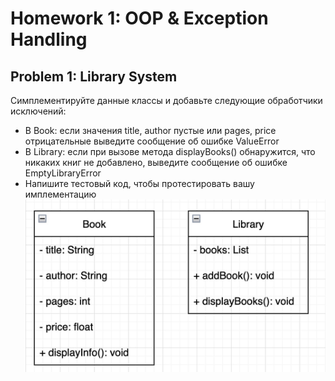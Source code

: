 # Homework 1: OOP & Exception Handling

## Problem 1: Library System
Симплементируйте данные классы и добавьте следующие обработчики исключений:
- В Book: если значения title, author пустые или pages, price отрицательные выведите сообщение об ошибке ValueError
- В Library: если при вызове метода displayBooks() обнаружится, что никаких книг не добавлено, выведите сообщение об ошибке EmptyLibraryError
- Напишите тестовый код, чтобы протестировать вашу имплементацию
  ![img_4.png](..%2Fumls%2Fimg_4.png)
